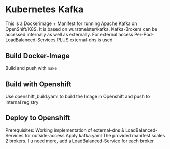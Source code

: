 # Kubernetes Kafka
This is a Dockerimage + Manifest for running Apache Kafka on OpenShift/K8S. It is based on wurstmeister/kafka.
Kafka-Brokers can be accessed internally as well as externally. For external access Per-Pod-LoadBalanced-Services PLUS external-dns is used
 
## Build Docker-Image
Build and push with ```make```

## Build with Openshift
Use openshift_build.yaml to build the Image in Openshift and push to internal registry

## Deploy to Openshift
Prerequisites: Working implementation of external-dns & LoadBalanced-Services for outside-access
Apply kafka.yaml
The provided manifest scales 2 brokers. I u need more, add a LoadBalanced-Service for each broker 

